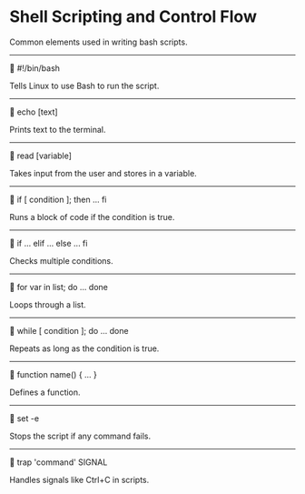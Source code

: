 # Shell Scripting and Control Flow

Common elements used in writing bash scripts.

---

🔹 #!/bin/bash

Tells Linux to use Bash to run the script.

---

🔹 echo [text]

Prints text to the terminal.

---

🔹 read [variable]

Takes input from the user and stores in a variable.

---

🔹 if [ condition ]; then ... fi

Runs a block of code if the condition is true.

---

🔹 if ... elif ... else ... fi

Checks multiple conditions.

---

🔹 for var in list; do ... done

Loops through a list.

---

🔹 while [ condition ]; do ... done

Repeats as long as the condition is true.

---

🔹 function name() { ... }

Defines a function.

---

🔹 set -e

Stops the script if any command fails.

---

🔹 trap 'command' SIGNAL

Handles signals like Ctrl+C in scripts.
